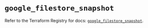 # `google_filestore_snapshot`

Refer to the Terraform Registry for docs: [`google_filestore_snapshot`](https://registry.terraform.io/providers/hashicorp/google/6.39.0/docs/resources/filestore_snapshot).
